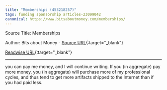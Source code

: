 ```yaml
---
title: "Memberships (453218257)"
tags: funding sponsorship articles-23099042
canonical: https://www.bitsaboutmoney.com/memberships/
---
```


Source Title: Memberships

Author: Bits about Money - [Source URL](https://www.bitsaboutmoney.com/memberships/){:target="_blank"}

[Readwise URL](https://readwise.io/open/453218257){:target="_blank"}

---

you can pay me money, and I will continue writing. If you (in aggregate) pay more money, you (in aggregate) will purchase more of my professional cycles, and thus tend to get more artifacts shipped to the Internet than if you had paid less.
